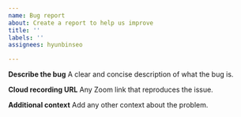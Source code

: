 ```yaml
---
name: Bug report
about: Create a report to help us improve
title: ''
labels: ''
assignees: hyunbinseo

---
```


**Describe the bug**
A clear and concise description of what the bug is.

**Cloud recording URL**
Any Zoom link that reproduces the issue.

**Additional context**
Add any other context about the problem.
